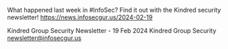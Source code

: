 What happened last week in #InfoSec? Find it out with the Kindred security newsletter!
https://news.infosecgur.us/2024-02-19

Kindred Group Security Newsletter - 19 Feb 2024
Kindred Group Security
newsletter@infosecgur.us
 
